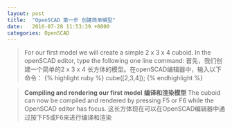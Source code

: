 ```yaml
---
layout: post
title:  "OpenSCAD 第一步 创建简单模型"
date:   2016-07-28 11:53:39 +0800
categories: OpenSCAD
---
```

>For our first model we will create a simple 2 x 3 x 4 cuboid. In the openSCAD editor, type the following one line command:
首先，我们创建一个简单的2 x 3 x 4 长方体的模型。在openSCAD编辑器中，输入以下命令：
{% highlight ruby %}
cube([2,3,4]);
{% endhighlight %}

>**Compiling and rendering our first model**
**编译和渲染模型**
>The cuboid can now be compiled and rendered by pressing F5 or F6 while the OpenSCAD editor has focus.
这长方体现在可以在OpenSCAD编辑器中通过按下F5或F6来进行编译和渲染
